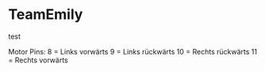 # TeamEmily

test

Motor Pins:
8 = Links vorwärts
9 = Links rückwärts
10 = Rechts rückwärts
11 = Rechts vorwärts